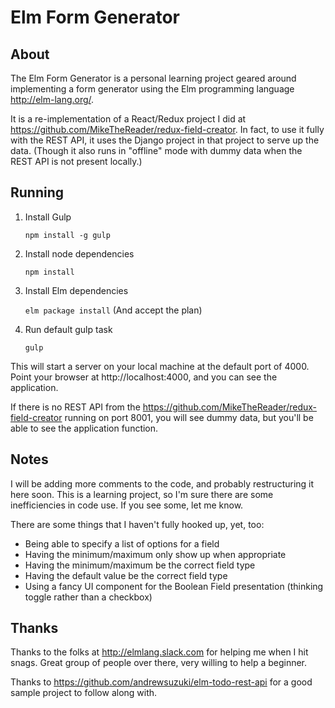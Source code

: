 
# Elm Form Generator

## About

The Elm Form Generator is a personal learning project geared around implementing a form generator using the Elm programming language http://elm-lang.org/.

It is a re-implementation of a React/Redux project I did at https://github.com/MikeTheReader/redux-field-creator. In fact, to use it fully with the REST API, it uses the Django project in that project to serve up the data. (Though it also runs in "offline" mode with dummy data when the REST API is not present locally.)

## Running

1. Install Gulp

    `npm install -g gulp`

2. Install node dependencies

    `npm install`

3. Install Elm dependencies

    `elm package install` (And accept the plan)

4. Run default gulp task

    `gulp`

This will start a server on your local machine at the default port of 4000. Point your browser at http://localhost:4000, and you can see the application.

If there is no REST API from the https://github.com/MikeTheReader/redux-field-creator running on port 8001, you will see dummy data, but you'll be able to see the application
function.

## Notes

I will be adding more comments to the code, and probably restructuring
it here soon. This is a learning project, so I'm sure there are some
inefficiencies in code use. If you see some, let me know.

There are some things that I haven't fully hooked up, yet, too:

* Being able to specify a list of options for a field
* Having the minimum/maximum only show up when appropriate
* Having the minimum/maximum be the correct field type
* Having the default value be the correct field type
* Using a fancy UI component for the Boolean Field presentation (thinking toggle rather than a checkbox)

## Thanks

Thanks to the folks at http://elmlang.slack.com for helping me when I
hit snags. Great group of people over there, very willing to help a
beginner.

Thanks to https://github.com/andrewsuzuki/elm-todo-rest-api for a good
sample project to follow along with.
